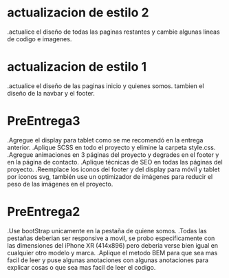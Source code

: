 # actualizacion de estilo 2
.actualice el diseño de todas las paginas restantes y cambie algunas lineas de codigo e imagenes.

# actualizacion de estilo 1
.actualice el diseño de las paginas inicio y quienes somos. tambien el diseño de la navbar y el footer.

# PreEntrega3 
.Agregue el display para tablet como se me recomendó en la entrega anterior.
.Aplique SCSS en todo el proyecto y elimine la carpeta style.css.
.Agregue animaciones en 3 páginas del proyecto y degrades en el footer y en la página de contacto.
.Aplique técnicas de SEO en todas las páginas del proyecto.
.Reemplace los iconos del footer y del display para móvil y tablet por iconos svg, también use un optimizador de imágenes para reducir el peso de las imágenes en el proyecto.

# PreEntrega2
.Use bootStrap unicamente en la pestaña de quiene somos. 
.Todas las pestañas deberian ser responsive a movil, se probo especificamente con las dimensiones del iPhone XR (414x896) pero deberia verse bien igual en cualquier otro modelo y marca.
.Aplique el metodo BEM para que sea mas facil de leer y puse algunas anotaciones con algunas anotaciones para explicar cosas o que sea mas facil de leer el codigo.
